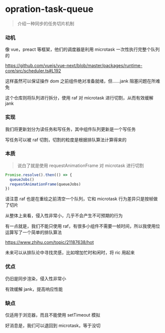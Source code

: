 # opration-task-queue

> 介绍一种同步的任务切片机制

### 动机

像 vue，preact 等框架，他们的调度器是利用 microtask 一次性执行完整个队列的

https://github.com/vuejs/vue-next/blob/master/packages/runtime-core/src/scheduler.ts#L192

这样虽然可以保证操作 dom 之前组件绝对准备就绪，但……jank 阻塞问题在所难免

这个仓库则将队列进行拆分，使用 raf 对 microtask 进行切割，从而有效缓解 jank

### 实现

我们将更新划分为读任务和写任务，其中组件队列更新是一个写任务

写任务可以被 raf 切割，切割的粒度是根据排队算法计算得来的

### 本质

> 说白了就是使用 requestAnimationFrame 对 microtask 进行切割

```js
Promise.resolve().then(() => {
  queueJobs()
  requestAnimationFrame(queueJobs)
})
```

请注意 raf 也是在重绘之前清空一个队列，它和 microtask 行为差异只是按帧做了切片

从整体上来看，侵入性非常小，几乎不会产生不可预期的行为

有一点就是，我们不能只使用 raf，有很多小组件不需要一帧时间，所以我使用位运算写了一个简单的排队算法

https://www.zhihu.com/topic/21187638/hot

未来可以从排队论中寻找灵感，比如增加忙时和闲时，将 ric 用起来

### 优点

仍旧是同步渲染，侵入性非常小

有效缓解 jank，提高响应性能

### 缺点

仅适用于浏览器，而且不能使用 setTimeout 模拟

好消息是，我们可以退回到 microtask，等于没切
